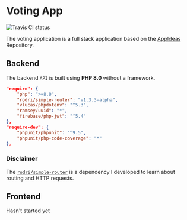 # Voting App

<img src="https://app.travis-ci.com/Rod1Andrade/voting-app.svg?branch=main" alt="Travis CI status">

The voting application is a full stack application based on the [AppIdeas](https://github.com/florinpop17/app-ideas/blob/master/Projects/2-Intermediate/Voting-App.md) Repository.

## Backend

The backend ``API`` is built using **PHP 8.0** without a framework.

```json
"require": {
	"php": ">=8.0",
	"rodri/simple-router": "v1.3.3-alpha",
	"vlucas/phpdotenv": "^5.3",
	"ramsey/uuid": "*",
	"firebase/php-jwt": "^5.4"
},
"require-dev": {
	"phpunit/phpunit": "^9.5",
	"phpunit/php-code-coverage": "*"
},
```

### Disclaimer

The [``rodri/simple-router``](https://github.com/Rod1Andrade/simple-router) is a dependency I developed to learn about routing and HTTP requests.

## Frontend

Hasn't started yet
